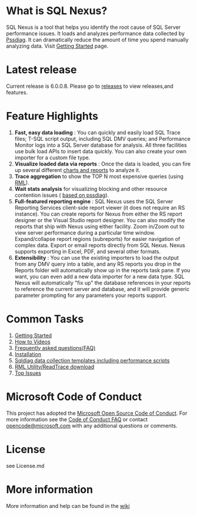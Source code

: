 # What is SQL Nexus?

SQL Nexus is a tool that helps you identify the root cause of SQL Server performance issues. It loads and analyzes performance data collected by  [Pssdiag](https://github.com/Microsoft/diagmanager). It can dramatically reduce the amount of time you spend manually analyzing data. Visit  [Getting Started](https://github.com/Microsoft/SqlNexus/wiki/Getting-Started) page.

# Latest release
Current release is 6.0.0.8. Please go to  [releases](https://github.com/Microsoft/SqlNexus/releases) to view releases,and features.

# Feature Highlights

1. **Fast, easy data loading** : You can quickly and easily load SQL Trace files; T-SQL script output, including SQL DMV queries; and Performance Monitor logs into a SQL Server database for analysis. All three facilities use bulk load APIs to insert data quickly. You can also create your own importer for a custom file type.
2. **Visualize loaded data via reports** : Once the data is loaded, you can fire up several different  [charts and reports](https://github.com/Microsoft/SqlNexus/wiki/Reports) to analyze it.
3. **Trace aggregation**  to show the TOP N most expensive queries (using  [RML](https://github.com/Microsoft/SqlNexus/wiki/RML-Utility)).
4. **Wait stats analysis**  for visualizing blocking and other resource contention issues ( [based on pssdiag](https://github.com/Microsoft/diagmanager)).
5. **Full-featured reporting engine** : SQL Nexus uses the SQL Server Reporting Services client-side report viewer (it does not require an RS instance). You can create reports for Nexus from either the RS report designer or the Visual Studio report designer. You can also modify the reports that ship with Nexus using either facility. Zoom in/Zoom out to view server performance during a particular time window. Expand/collapse report regions (subreports) for easier navigation of complex data. Export or email reports directly from SQL Nexus. Nexus supports exporting in Excel, PDF, and several other formats.
6. **Extensibility** : You can use the existing importers to load the output from any DMV query into a table, and any RS reports you drop in the Reports folder will automatically show up in the reports task pane. If you want, you can even add a new data importer for a new data type. SQL Nexus will automatically &quot;fix up&quot; the database references in your reports to reference the current server and database, and it will provide generic parameter prompting for any parameters your reports support.

# Common Tasks

1. [Getting Started](https://github.com/Microsoft/SqlNexus/wiki/Getting-Started)
2. [How to Videos](https://github.com/Microsoft/SqlNexus/wiki/How-To-Videos)
3. [Frequently asked questions(FAQ)](https://github.com/Microsoft/SqlNexus/wiki/FAQ)
4. [Installation](https://github.com/Microsoft/SqlNexus/wiki/Installation)
5. [Sqldiag data collection templates including performance scripts](https://github.com/Microsoft/SqlNexus/wiki/Data-Collection-Templates)
6. [RML Utility/ReadTrace download](https://github.com/Microsoft/SqlNexus/wiki/RML-Utility)
7. [Top Issues](https://github.com/Microsoft/SqlNexus/wiki/Top-Issues)


# Microsoft Code of Conduct
This project has adopted the [Microsoft Open Source Code of Conduct](https://opensource.microsoft.com/codeofconduct/). For more information see the [Code of Conduct FAQ](https://opensource.microsoft.com/codeofconduct/faq/) or contact [opencode@microsoft.com](mailto:opencode@microsoft.com) with any additional questions or comments.


# License
see License.md


# More information
More information and help can be found in the [wiki](https://github.com/Microsoft/SqlNexus/wiki)
